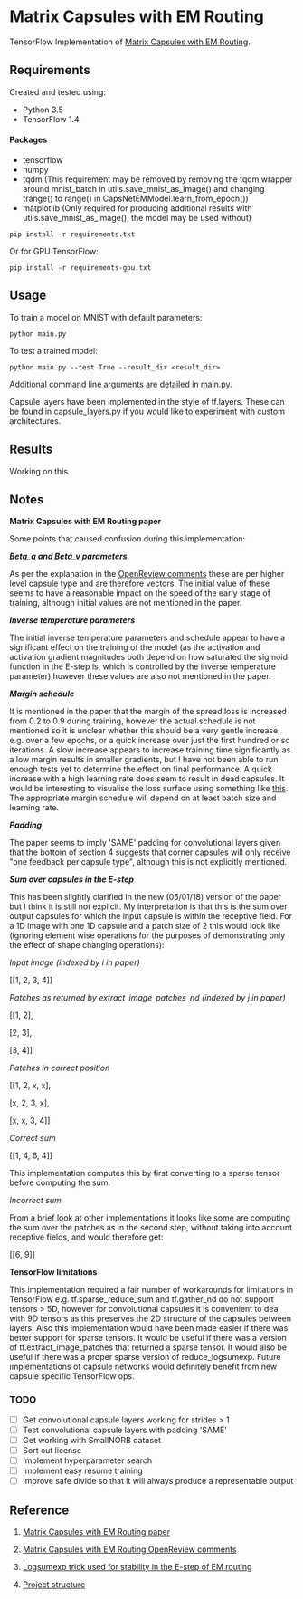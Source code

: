 # Matrix Capsules with EM Routing

TensorFlow Implementation of [Matrix Capsules with EM Routing](https://openreview.net/pdf?id=HJWLfGWRb).

## Requirements

Created and tested using:
- Python 3.5
- TensorFlow 1.4

#### Packages

- tensorflow
- numpy
- tqdm (This requirement may be removed by removing the tqdm wrapper around mnist_batch in utils.save_mnist_as_image() and changing trange() to range() in CapsNetEMModel.learn_from_epoch())
- matplotlib (Only required for producing additional results with utils.save_mnist_as_image(), the model may be used without) 

```commandline
pip install -r requirements.txt
```

Or for GPU TensorFlow:

```commandline
pip install -r requirements-gpu.txt
```

## Usage

To train a model on MNIST with default parameters:

```commandline
python main.py
```

To test a trained model:

```commandline
python main.py --test True --result_dir <result_dir>
```

Additional command line arguments are detailed in main.py.

Capsule layers have been implemented in the style of tf.layers. These can be found in capsule_layers.py if you would 
like to experiment with custom architectures. 

## Results

Working on this

## Notes

**Matrix Capsules with EM Routing paper**

Some points that caused confusion during this implementation:

**_Beta_a and Beta_v parameters_**

As per the explanation in the [OpenReview comments](https://openreview.net/forum?id=HJWLfGWRb) these are per higher 
level capsule type and are therefore vectors. The initial value of these seems to have a reasonable impact on the speed
of the early stage of training, although initial values are not mentioned in the paper.

**_Inverse temperature parameters_**

The initial inverse temperature parameters and schedule appear to have a significant effect on the training of the model 
(as the activation and activation gradient magnitudes both depend on how saturated the sigmoid function in the E-step is, 
which is controlled by the inverse temperature parameter) however these values are also not mentioned in the paper.

**_Margin schedule_**

It is mentioned in the paper that the margin of the spread loss is increased from 0.2 to 0.9 during training, however
the actual schedule is not mentioned so it is unclear whether this should be a very gentle increase, e.g. over a few 
epochs, or a quick increase over just the first hundred or so iterations. A slow increase appears to increase training 
time significantly as a low margin results in smaller gradients, but I have not been able to run enough tests yet to 
determine the effect on final performance. A quick increase with a high learning rate does seem to result in dead 
capsules. It would be interesting to visualise the loss surface using something like 
[this](https://arxiv.org/pdf/1712.09913.pdf). The appropriate margin schedule will depend on at least 
batch size and learning rate. 

**_Padding_**

The paper seems to imply 'SAME' padding for convolutional layers given that the bottom of section 4 suggests that corner
capsules will only receive "one feedback per capsule type", although this is not explicitly mentioned.

**_Sum over capsules in the E-step_**

This has been slightly clarified in the new (05/01/18) version of the paper but I think it is still not explicit.
My interpretation is that this is the sum over output capsules for which the input capsule is within the receptive
field. For a 1D image with one 1D capsule and a patch size of 2 this would look like (ignoring element wise operations
for the purposes of demonstrating only the effect of shape changing operations):

*Input image (indexed by i in paper)*

[[1, 2, 3, 4]]

*Patches as returned by extract_image_patches_nd (indexed by j in paper)*

[[1, 2],

 [2, 3],
 
 [3, 4]] 

*Patches in correct position*

[[1, 2, x, x],

 [x, 2, 3, x],
 
 [x, x, 3, 4]]
 
*Correct sum*

[[1, 4, 6, 4]]

This implementation computes this by first converting to a sparse tensor before computing the sum.

*Incorrect sum*

From a brief look at other implementations it looks like some are computing the sum over the patches as in the
second step, without taking into account receptive fields, and would therefore get:

[[6, 9]]


**TensorFlow limitations**

This implementation required a fair number of workarounds for limitations in TensorFlow e.g. tf.sparse_reduce_sum and 
tf.gather_nd do not support tensors > 5D, however for convolutional capsules it is convenient to deal with 9D tensors
as this preserves the 2D structure of the capsules between layers. Also this implementation would have been made easier 
if there was better support for sparse tensors. It would be useful if there was a version of tf.extract_image_patches
that returned a sparse tensor. It would also be useful if there was a proper sparse version of reduce_logsumexp.
Future implementations of capsule networks would definitely benefit from new capsule specific TensorFlow ops. 

### TODO

- [ ] Get convolutional capsule layers working for strides > 1
- [ ] Test convolutional capsule layers with padding 'SAME'
- [ ] Get working with SmallNORB dataset
- [ ] Sort out license
- [ ] Implement hyperparameter search
- [ ] Implement easy resume training
- [ ] Improve safe divide so that it will always produce a representable output

## Reference
1. [Matrix Capsules with EM Routing paper](https://openreview.net/pdf?id=HJWLfGWRb)

2. [Matrix Capsules with EM Routing OpenReview comments](https://openreview.net/forum?id=HJWLfGWRb) 

3. [Logsumexp trick used for stability in the E-step of EM routing](https://github.com/www0wwwjs1/Matrix-Capsules-EM-Tensorflow/issues/10)

4. [Project structure](https://blog.metaflow.fr/tensorflow-a-proposal-of-good-practices-for-files-folders-and-models-architecture-f23171501ae3)


